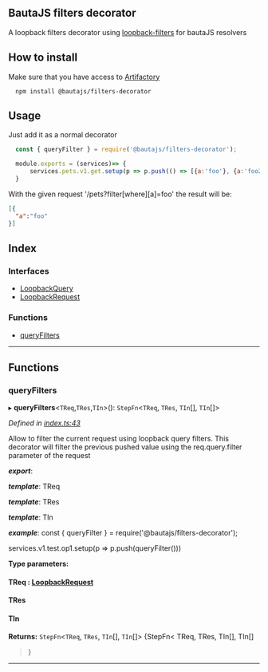
BautaJS filters decorator
-------------------------

A loopback filters decorator using [loopback-filters](https://github.com/strongloop/loopback-filters) for bautaJS resolvers

How to install
--------------

Make sure that you have access to [Artifactory](https://axags.jfrog.io/axags/api/npm/virtual-bcn-node/)

```console
  npm install @bautajs/filters-decorator
```

Usage
-----

Just add it as a normal decorator

```js
  const { queryFilter } = require('@bautajs/filters-decorator');

  module.exports = (services)=> {
      services.pets.v1.get.setup(p => p.push(() => [{a:'foo'}, {a:'foo2'}]).push(queryFilter))
  }
```

With the given request '/pets?filter\[where\]\[a\]=foo' the result will be:

```json
[{
  "a":"foo"
}]
```

## Index

### Interfaces

* [LoopbackQuery](interfaces/loopbackquery.md)
* [LoopbackRequest](interfaces/loopbackrequest.md)

### Functions

* [queryFilters](#queryfilters)

---

## Functions

<a id="queryfilters"></a>

###  queryFilters

▸ **queryFilters**<`TReq`,`TRes`,`TIn`>(): `StepFn`<`TReq`, `TRes`, `TIn`[], `TIn`[]>

*Defined in [index.ts:43](https://github.axa.com/Digital/bauta-nodejs/blob/9a199d7/packages/bautajs-filters-decorator/src/index.ts#L43)*

Allow to filter the current request using loopback query filters. This decorator will filter the previous pushed value using the req.query.filter parameter of the request

*__export__*: 

*__template__*: TReq

*__template__*: TRes

*__template__*: TIn

*__example__*: const { queryFilter } = require('@bautajs/filters-decorator');

services.v1.test.op1.setup(p => p.push(queryFilter()))

**Type parameters:**

#### TReq :  [LoopbackRequest](interfaces/loopbackrequest.md)
#### TRes 
#### TIn 

**Returns:** `StepFn`<`TReq`, `TRes`, `TIn`[], `TIn`[]>
{StepFn< TReq, TRes, TIn\[\], TIn\[\]

> }

___


